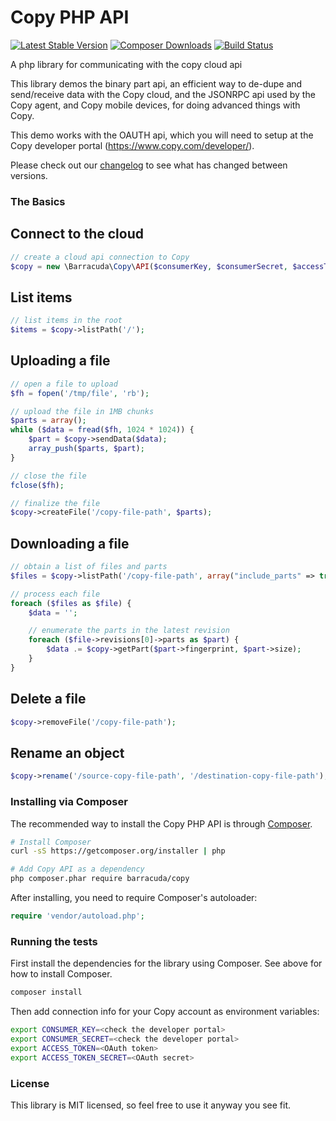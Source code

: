 Copy PHP API
==================

[![Latest Stable Version](https://poser.pugx.org/barracuda/copy/version.png)](https://packagist.org/packages/barracuda/copy) [![Composer Downloads](https://poser.pugx.org/barracuda/copy/d/total.png)](https://packagist.org/packages/barracuda/copy) [![Build Status](https://secure.travis-ci.org/copy-app/php-client-library.png?branch=master)](http://travis-ci.org/copy-app/php-client-library)

A php library for communicating with the copy cloud api

This library demos the binary part api, an efficient way to de-dupe and send/receive data with the Copy cloud, and the JSONRPC api used by the Copy agent, and Copy mobile devices, for doing advanced things with Copy.

This demo works with the OAUTH api, which you will need to setup at the Copy developer portal (https://www.copy.com/developer/).

Please check out our [changelog](https://github.com/copy-app/php-client-library/wiki/ChangeLog) to see what has changed between versions.

### The Basics

## Connect to the cloud

```php
// create a cloud api connection to Copy
$copy = new \Barracuda\Copy\API($consumerKey, $consumerSecret, $accessToken, $tokenSecret);
```

## List items

```php
// list items in the root
$items = $copy->listPath('/');
```

## Uploading a file

```php
// open a file to upload
$fh = fopen('/tmp/file', 'rb');

// upload the file in 1MB chunks
$parts = array();
while ($data = fread($fh, 1024 * 1024)) {
    $part = $copy->sendData($data);
    array_push($parts, $part);
}

// close the file
fclose($fh);

// finalize the file
$copy->createFile('/copy-file-path', $parts);
```

## Downloading a file
```php
// obtain a list of files and parts
$files = $copy->listPath('/copy-file-path', array("include_parts" => true));

// process each file
foreach ($files as $file) {
	$data = '';

	// enumerate the parts in the latest revision
    foreach ($file->revisions[0]->parts as $part) {
        $data .= $copy->getPart($part->fingerprint, $part->size);
    }
}
```

## Delete a file
```php
$copy->removeFile('/copy-file-path');
```

## Rename an object
```php
$copy->rename('/source-copy-file-path', '/destination-copy-file-path');
```

### Installing via Composer

The recommended way to install the Copy PHP API is through [Composer](http://getcomposer.org).

```bash
# Install Composer
curl -sS https://getcomposer.org/installer | php

# Add Copy API as a dependency
php composer.phar require barracuda/copy
```

After installing, you need to require Composer's autoloader:

```php
require 'vendor/autoload.php';
```
### Running the tests

First install the dependencies for the library using Composer. See above for how to install Composer.

```bash
composer install
```

Then add connection info for your Copy account as environment variables:

```bash
export CONSUMER_KEY=<check the developer portal>
export CONSUMER_SECRET=<check the developer portal>
export ACCESS_TOKEN=<OAuth token>
export ACCESS_TOKEN_SECRET=<OAuth secret>
```

### License

This library is MIT licensed, so feel free to use it anyway you see fit.
